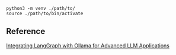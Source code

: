 ```
python3 -m venv ./path/to/
source ./path/to/bin/activate

```
## Reference 
[Integrating LangGraph with Ollama for Advanced LLM Applications](https://medium.com/@lifanov.a.v/integrating-langgraph-with-ollama-for-advanced-llm-applications-d6c10262dafa)